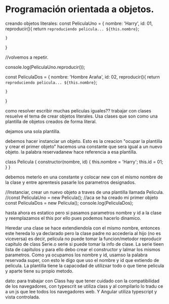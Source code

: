 # Programación orientada a objetos.

creando objetos literales:
const PeliculaUno = {
    nombre: 'Harry',
    id: 01,
    reproducir(){
        return `reproduciendo pelicula... ${this.nombre}`;
        
    }
}

//volvemos a repetir.

console.log(PeliculaUno.reproducir());

const PeliculaDos = {
    nombre: 'Hombre Araña',
    id: 02,
    reproducir(){
        return `reproduciendo pelicula... ${this.nombre}`;
        
    }
}


como resolver escribir muchas peliculas iguales??
trabajar con clases resuelve el tema de crear objetos literales.
Usa clases que son como una plantilla de objetos creados de forma literal.

dejamos una sola plantilla.

debemos hacer instanciar un objeto. Esto es la creacion "ocupar la plantilla y crear el primer objeto" hacemos una constante que sera igual a un nuevo objeto. la palabra reservadanew hace referencia a esa plantilla.

class Pelicula {
    constructor(nombre, id) {
        this.nombre = 'Harry';
        this.id = 01;
    }
}

debemos meterlo en una constante y colocar new con el mismo nombre de la clase y entre aprentesis pasarle los parametros designados.

//Instanciar, crear un nuevo objeto a traves de una plantilla llamada Pelicula.
//const PeliculaUno = new Pelicula(); //aca se ha creado mi primer objeto
const PeliculaDos = new Pelicula();
console.log(PeliculaDos);

hasta ahora es estatico pero si pasamos parametros nombre y id a la clase y reemplazamos el this por ello pues podemos hacerlo dinamico.

Heredar una clase se hace extendiendola con el mismo nombre, entonces este hereda lo ya declarado pero la clase padre no accederia al hijo (no es viceversa) es decir, pelicula no puede tomar la funcion/metodor reproducir capitulo de class Serie.o serie si puede tomar la info de clase.
La serie tieen lista de capitulos y para ello debo crear el constructor y lalmar los mismos parametros. Como ya ocupamos los nombre y id, usamso la palabra reservada super, con esto le digo que uso el nombre y id que extiendo de pelicula.
La plantilla tiene la capacodad de utilizxar todo o que tiene pelicula y aparte tiene su propio metodo.

dato: para trabajar con Class hay que tener cuidado con la compatibilidad de los navegadores, con typescrit se utiliza class y al compilarlo lo tradu ce a un js que lee todos los navegadores web. Y Angular utiliza typescript y vista controlada.